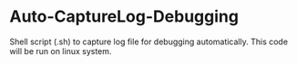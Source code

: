# Auto-CaptureLog-Debugging
Shell script (.sh) to capture log file for debugging automatically. This code will be run on linux system.
